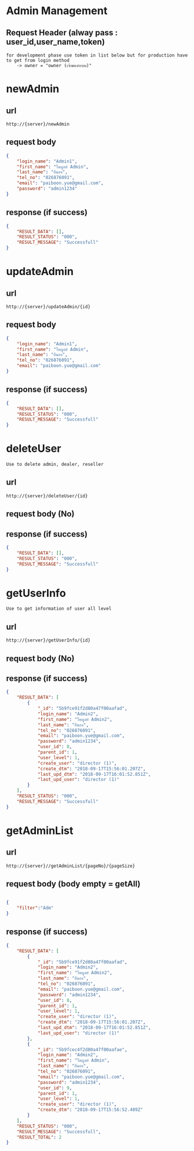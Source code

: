# Admin Management

## Request Header (alway pass : user_id,user_name,token) 
    for development phase use token in list below but for production have to get from login method 
        -> owner = "owner (เจ้าของระบบ)" 

# newAdmin

## url
    http://{server}/newAdmin 

## request body
```json
{
    "login_name": "Admin1",
    "first_name": "ไพบูลย์ Admin",
    "last_name": "ยืนยง",
    "tel_no": "026876091",
    "email": "paiboon.yue@gmail.com",
    "password": "admin1234"
}
```
## response (if success)

```json
{
    "RESULT_DATA": [],
    "RESULT_STATUS": "000",
    "RESULT_MESSAGE": "Successfull"
}
```


# updateAdmin

## url
    http://{server}/updateAdmin/{id}

## request body
```json
{
    "login_name": "Admin1",
    "first_name": "ไพบูลย์ Admin",
    "last_name": "ยืนยง",
    "tel_no": "026876091",
    "email": "paiboon.yue@gmail.com"
}
```
## response (if success)

```json
{
    "RESULT_DATA": [],
    "RESULT_STATUS": "000",
    "RESULT_MESSAGE": "Successfull"
}
```
# deleteUser
    Use to delete admin, dealer, reseller

## url
    http://{server}/deleteUser/{id}

## request body (No)

## response (if success)

```json
{
    "RESULT_DATA": [],
    "RESULT_STATUS": "000",
    "RESULT_MESSAGE": "Successfull"
}
```

# getUserInfo
    Use to get information of user all level

## url
    http://{server}/getUserInfo/{id}

## request body (No)

## response (if success)

```json
{
    "RESULT_DATA": [
        {
            "_id": "5b9fce91f2d80a47f00aafad",
            "login_name": "Admin2",
            "first_name": "ไพบูลย์ Admin2",
            "last_name": "ยืนยง",
            "tel_no": "026876091",
            "email": "paiboon.yue@gmail.com",
            "password": "admin1234",
            "user_id": 8,
            "parent_id": 1,
            "user_level": 1,
            "create_user": "director (1)",
            "create_dtm": "2018-09-17T15:56:01.207Z",
            "last_upd_dtm": "2018-09-17T16:01:52.851Z",
            "last_upd_user": "director (1)"
        }
    ],
    "RESULT_STATUS": "000",
    "RESULT_MESSAGE": "Successfull"
}

```


# getAdminList

## url
    http://{server}//getAdminList/{pageNo}/{pageSize}

## request body (body empty = getAll)

```json

{    
	"filter":"Adm"
}

```

## response (if success)

```json
{
    "RESULT_DATA": [
        {
            "_id": "5b9fce91f2d80a47f00aafad",
            "login_name": "Admin2",
            "first_name": "ไพบูลย์ Admin2",
            "last_name": "ยืนยง",
            "tel_no": "026876091",
            "email": "paiboon.yue@gmail.com",
            "password": "admin1234",
            "user_id": 8,
            "parent_id": 1,
            "user_level": 1,
            "create_user": "director (1)",
            "create_dtm": "2018-09-17T15:56:01.207Z",
            "last_upd_dtm": "2018-09-17T16:01:52.851Z",
            "last_upd_user": "director (1)"
        },
        {
            "_id": "5b9fcec4f2d80a47f00aafae",
            "login_name": "Admin2",
            "first_name": "ไพบูลย์ Admin",
            "last_name": "ยืนยง",
            "tel_no": "026876091",
            "email": "paiboon.yue@gmail.com",
            "password": "admin1234",
            "user_id": 9,
            "parent_id": 1,
            "user_level": 1,
            "create_user": "director (1)",
            "create_dtm": "2018-09-17T15:56:52.489Z"
        }
    ],
    "RESULT_STATUS": "000",
    "RESULT_MESSAGE": "Successfull",
    "RESULT_TOTAL": 2
}

```
